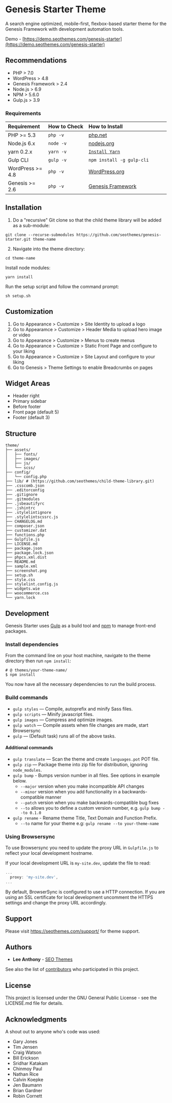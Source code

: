 # Genesis Starter Theme

A search engine optimized, mobile-first, flexbox-based starter theme for the Genesis Framework with development automation tools.

Demo - [https://demo.seothemes.com/genesis-starter](https://demo.seothemes.com/genesis-starter)

## Recommendations

* PHP > 7.0
* WordPress > 4.8
* Genesis Framework > 2.4
* Node.js > 6.9
* NPM > 5.6.0
* Gulp.js > 3.9

### Requirements

<table width="100%">
	<thead>
		<tr>
			<th align="left" width="25%">Requirement</th>
			<th align="left" width="25%">How to Check</th>
			<th align="left" width="50%">How to Install</th>
		</tr>
	</thead>
	<tbody>
		<tr>
			<td>PHP >= 5.3</td>
			<td><code>php -v</code></td>
			<td><a href="http://php.net/manual/en/install.php" target="_blank">php.net</a></td>
		</tr>
		<tr>
			<td>Node.js 6.x</td>
			<td><code>node -v</code></td>
			<td><a href="http://nodejs.org/" target="_blank">nodejs.org</a></td>
		</tr>
		<tr>
			<td>yarn 0.2.x</td>
			<td><code>yarn -v</code></td>
			<td><code><a href="https://yarnpkg.com/en/docs/instal" target="_blank">Install Yarn</a></code></td>
		</tr>
		<tr>
			<td>Gulp CLI</td>
			<td><code>gulp -v</code></td>
			<td><code>npm install -g gulp-cli</td>
		</tr>
		<tr>
            <td>WordPress >= 4.8</td>
            <td><code>php -v</code></td>
            <td><a href="https://codex.wordpress.org/Installing_WordPress" target="_blank">WordPress.org</a></td>
        </tr>
        <tr>
            <td>Genesis >= 2.6</td>
            <td><code>php -v</code></td>
            <td><a href="http://www.shareasale.com/r.cfm?b=346198&u=1459023&m=28169&urllink=&afftrack=" target="_blank">Genesis Framework</a></td>
        </tr>
	</tbody>
</table>

## Installation

1. Do a "recursive" Git clone so that the child theme library will be added as a sub-module:

```shell
git clone --recurse-submodules https://github.com/seothemes/genesis-starter.git theme-name
```

2. Navigate into the theme directory:

```shell
cd theme-name
```

Install node modules:

```shell
yarn install
```

Run the setup script and follow the command prompt:

```shell
sh setup.sh
```

## Customization

1. Go to Appearance > Customize > Site Identity to upload a logo
2. Go to Appearamce > Customize > Header Media to upload hero image or video
3. Go to Appearance > Customize > Menus to create menus
4. Go to Appearance > Customize > Static Front Page and configure to your liking
5. Go to Appearance > Customize > Site Layout and configure to your liking
6. Go to Genesis > Theme Settings to enable Breadcrumbs on pages

## Widget Areas

* Header right
* Primary sidebar
* Before footer
* Front page (default 5) 
* Footer (default 3)

## Structure

```shell
theme/  
├── assets/
│   ├── fonts/
│   ├── images/
│   ├── js/
│   └── scss/
├── config/
│   └── config.php
├── lib/ # (https://github.com/seothemes/child-theme-library.git)
├── .csscomb.json
├── .editorconfig
├── .gitignore
├── .gitmodules
├── .jsbeautifyrc
├── .jshintrc
├── .stylelintignore
├── .stylelintscssrc.js
├── CHANGELOG.md
├── composer.json
├── customizer.dat
├── functions.php
├── Gulpfile.js
├── LICENSE.md
├── package.json
├── package.lock.json
├── phpcs.xml.dist
├── README.md
├── sample.xml
├── screenshot.png
├── setup.sh
├── style.css
├── stylelint.config.js
├── widgets.wie
├── woocommerce.css
└── yarn.lock
```

## Development

Genesis Starter uses [Gulp](http://gulpjs.com/) as a build tool and [npm](https://www.npmjs.com/) to manage front-end packages.

### Install dependencies

From the command line on your host machine, navigate to the theme directory then run `npm install`:

```shell
# @ themes/your-theme-name/
$ npm install
```

You now have all the necessary dependencies to run the build process.

### Build commands

* `gulp styles` — Compile, autoprefix and minify Sass files.
* `gulp scripts` — Minify javascript files.
* `gulp images` — Compress and optimize images.
* `gulp watch` — Compile assets when file changes are made, start Browsersync
* `gulp` — (Default task) runs all of the above tasks.

#### Additional commands

* `gulp translate` — Scan the theme and create `languages.pot` POT file.
* `gulp zip` — Package theme into zip file for distribution, ignoring `node_modules`.
* `gulp bump` - Bumps version number in all files. See options in example below.
  - `--major` version when you make incompatible API changes
  - `--minor` version when you add functionality in a backwards-compatible manner
  - `--patch` version when you make backwards-compatible bug fixes
  - `--to` allows you to define a custom version number, e.g. `gulp bump --to 0.1.0`
* `gulp rename` - Rename theme Title, Text Domain and Function Prefix.
  - `--to` name for your theme e.g: `gulp rename --to your-theme-name`

### Using Browsersync

To use Browsersync you need to update the proxy URL in `Gulpfile.js` to reflect your local development hostname.

If your local development URL is `my-site.dev`, update the file to read:

```javascript
...
  proxy: 'my-site.dev',
...
```

By default, BrowserSync is configured to use a HTTP connection. If you are using an SSL certificate for local development uncomment the HTTPS settings and change the proxy URL accordingly.

## Support

Please visit https://seothemes.com/support/ for theme support.

## Authors

- **Lee Anthony** - [SEO Themes](https://seothemes.com/)

See also the list of [contributors](https://github.com/seothemes/genesis-starter/graphs/contributors) who participated in this project.

## License

This project is licensed under the GNU General Public License - see the LICENSE.md file for details.

## Acknowledgments

A shout out to anyone who's code was used:

- Gary Jones
- Tim Jensen
- Craig Watson
- Bill Erickson
- Sridhar Katakam
- Chinmoy Paul
- Nathan Rice
- Calvin Koepke
- Jen Baumann
- Brian Gardner
- Robin Cornett
